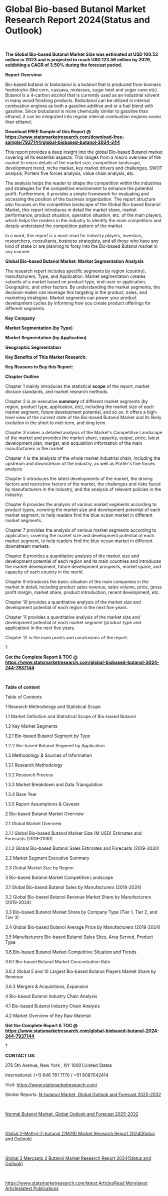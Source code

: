 <h1>Global Bio-based Butanol Market Research Report 2024(Status and Outlook)</h1><br/><p><strong>The Global Bio-based Butanol Market Size was estimated at USD 100.52 million in 2023 and is projected to reach USD 123.56 million by 2029, exhibiting a <strong>CAGR</strong> of 3.50% during the forecast period.</strong></p>
 
 
 
 <p><strong>Report Overview:</strong></p>
 
 
 
 <p>Bio-based butanol or biobutanol is a butanol that is produced from biomass feedstocks (like corn, cassava, molasses, sugar beet and sugar cane etc). Butanol is a 4-carbon alcohol that is currently used as an industrial solvent in many wood finishing products. Biobutanol can be utilized in internal combustion engines as both a gasoline additive and or a fuel blend with gasoline. Since biobutanol is more chemically similar to gasoline than ethanol, it can be integrated into regular internal combustion engines easier than ethanol.</p>
 
 
 
 <p><strong>Download FREE Sample of this Report @ <a href="https://www.statsmarketresearch.com/download-free-sample/7937144/global-biobased-butanol-2024-244">https://www.statsmarketresearch.com/download-free-sample/7937144/global-biobased-butanol-2024-244</a></strong></p>
 
 
 
 <p>This report provides a deep insight into the global Bio-based Butanol market covering all its essential aspects. This ranges from a macro overview of the market to micro details of the market size, competitive landscape, development trend, niche market, key market drivers and challenges, SWOT analysis, Porters five forces analysis, value chain analysis, etc.</p>
 
 
 
 <p>The analysis helps the reader to shape the competition within the industries and strategies for the competitive environment to enhance the potential profit. Furthermore, it provides a simple framework for evaluating and accessing the position of the business organization. The report structure also focuses on the competitive landscape of the Global Bio-based Butanol Market, this report introduces in detail the market share, market performance, product situation, operation situation, etc. of the main players, which helps the readers in the industry to identify the main competitors and deeply understand the competition pattern of the market.</p>
 
 
 
 <p>In a word, this report is a must-read for industry players, investors, researchers, consultants, business strategists, and all those who have any kind of stake or are planning to foray into the Bio-based Butanol market in any manner.</p>
 
 
 
 <p><strong>Global Bio-based Butanol Market: Market Segmentation Analysis</strong></p>
 
 
 
 <p>The research report includes specific segments by region (country), manufacturers, Type, and Application. Market segmentation creates subsets of a market based on product type, end-user or application, Geographic, and other factors. By understanding the market segments, the decision-maker can leverage this targeting in the product, sales, and marketing strategies. Market segments can power your product development cycles by informing how you create product offerings for different segments.</p>
 
 
 
 <p><strong>Key Company</strong></p>
 
 
 
 <p><strong>Market Segmentation (by Type)</strong></p>
 
 
 
 <p><strong>Market Segmentation (<strong>by Application</strong>)</strong></p>
 
 
 
 <p><strong>Geographic Segmentation</strong></p>
 
 
 
 <p><strong>Key Benefits of This Market Research:</strong></p>
 
 
 
 <p><strong>Key <strong>Reasons to Buy</strong> this Report:</strong></p>
 
 
 
 <p><strong>Chapter Outline</strong></p>
 
 
 
 <p>Chapter 1 mainly introduces the statistical <strong>scope</strong> of the report, market division standards, and market research methods.</p>
 
 
 
 <p>Chapter 2 is an executive <strong>summary</strong> of different market segments (by region, product type, application, etc), including the market size of each market segment, future development potential, and so on. It offers a high-level view of the current state of the Bio-based Butanol Market and its likely evolution in the short to mid-term, and long term.</p>
 
 
 
 <p>Chapter 3 makes a detailed analysis of the Market&#39;s Competitive Landscape of the market and provides the market share, capacity, output, price, latest development plan, merger, and acquisition information of the main manufacturers in the market.</p>
 
 
 
 <p>Chapter 4 is the analysis of the whole market industrial chain, including the upstream and downstream of the industry, as well as Porter&#39;s five forces analysis.</p>
 
 
 
 <p>Chapter 5 introduces the latest developments of the market, the driving factors and restrictive factors of the market, the challenges and risks faced by manufacturers in the industry, and the analysis of relevant policies in the industry.</p>
 
 
 
 <p>Chapter 6 provides the analysis of various market segments according to product types, covering the market size and development potential of each market segment, to help readers find the blue ocean market in different market segments.</p>
 
 
 
 <p>Chapter 7 provides the analysis of various market segments according to application, covering the market size and development potential of each market segment, to help readers find the blue ocean market in different downstream markets.</p>
 
 
 
 <p>Chapter 8 provides a quantitative analysis of the market size and development potential of each region and its main countries and introduces the market development, future development prospects, market space, and capacity of each country in the world.</p>
 
 
 
 <p>Chapter 9 introduces the basic situation of the main companies in the market in detail, including product sales revenue, sales volume, price, gross profit margin, market share, product introduction, recent development, etc.</p>
 
 
 
 <p>Chapter 10 provides a quantitative analysis of the market size and development potential of each region in the next five years.</p>
 
 
 
 <p>Chapter 11 provides a quantitative analysis of the market size and development potential of each market segment (product type and application) in the next five years.</p>
 
 
 
 <p>Chapter 12 is the main points and conclusions of the report.</p>
 
 
 
 <p>? </p>
 
 
 
 <div><b>Get the Complete Report & TOC @ <a href="https://www.statsmarketresearch.com/global-biobased-butanol-2024-244-7937144">https://www.statsmarketresearch.com/global-biobased-butanol-2024-244-7937144</a></b></div>
 
 
 
 <p><br />
 
 <b>Table of content</b></p>
 
 
 
 <p>Table of Contents<br />
 
 1 Research Methodology and Statistical Scope<br />
 
 1.1 Market Definition and Statistical Scope of Bio-based Butanol<br />
 
 1.2 Key Market Segments<br />
 
 1.2.1 Bio-based Butanol Segment by Type<br />
 
 1.2.2 Bio-based Butanol Segment by Application<br />
 
 1.3 Methodology & Sources of Information<br />
 
 1.3.1 Research Methodology<br />
 
 1.3.2 Research Process<br />
 
 1.3.3 Market Breakdown and Data Triangulation<br />
 
 1.3.4 Base Year<br />
 
 1.3.5 Report Assumptions & Caveats<br />
 
 2 Bio-based Butanol Market Overview<br />
 
 2.1 Global Market Overview<br />
 
 2.1.1 Global Bio-based Butanol Market Size (M USD) Estimates and Forecasts (2019-2030)<br />
 
 2.1.2 Global Bio-based Butanol Sales Estimates and Forecasts (2019-2030)<br />
 
 2.2 Market Segment Executive Summary<br />
 
 2.3 Global Market Size by Region<br />
 
 3 Bio-based Butanol Market Competitive Landscape<br />
 
 3.1 Global Bio-based Butanol Sales by Manufacturers (2019-2024)<br />
 
 3.2 Global Bio-based Butanol Revenue Market Share by Manufacturers (2019-2024)<br />
 
 3.3 Bio-based Butanol Market Share by Company Type (Tier 1, Tier 2, and Tier 3)<br />
 
 3.4 Global Bio-based Butanol Average Price by Manufacturers (2019-2024)<br />
 
 3.5 Manufacturers Bio-based Butanol Sales Sites, Area Served, Product Type<br />
 
 3.6 Bio-based Butanol Market Competitive Situation and Trends<br />
 
 3.6.1 Bio-based Butanol Market Concentration Rate<br />
 
 3.6.2 Global 5 and 10 Largest Bio-based Butanol Players Market Share by Revenue<br />
 
 3.6.3 Mergers & Acquisitions, Expansion<br />
 
 4 Bio-based Butanol Industry Chain Analysis<br />
 
 4.1 Bio-based Butanol Industry Chain Analysis<br />
 
 4.2 Market Overview of Key Raw Material</p>
 
 
 
 <div><b>Get the Complete Report & TOC @ <a href="https://www.statsmarketresearch.com/global-biobased-butanol-2024-244-7937144">https://www.statsmarketresearch.com/global-biobased-butanol-2024-244-7937144</a></b></div>
 
 
 
 <p>? </p>
 
 
 
 <p><b>CONTACT US:</b><br />
 
 276 5th Avenue, New York , NY 10001,United States<br />
 
 International: (+1) 646 781 7170 / +91 8087042414<br />
 
 Visit: <a href="https://www.statsmarketresearch.com/">https://www.statsmarketresearch.com/</a><br />
 
 Similar Reports: <a href="https://www.statsmarketresearch.com/global-biobased-butanol-2024-244-7937144">N-butanol Market, Global Outlook and Forecast 2025-2032</a><br />
 
 <br />
 
 <a href="https://www.statsmarketresearch.com/global-biobased-butanol-2024-244-7937144">Normal Butanol Market, Global Outlook and Forecast 2025-2032</a><br />
 
 <br />
 
 <a href="https://www.statsmarketresearch.com/global-biobased-butanol-2024-244-7937144">Global 2-Methyl-2-butanol (2M2B) Market Research Report 2024(Status and Outlook)</a><br />
 
 <br />
 
 <a href="https://www.statsmarketresearch.com/global-biobased-butanol-2024-244-7937144">Global 3 Mercapto 2 Butanol Market Research Report 2024(Status and Outlook)</a><br />
 
 <br />
 
 <a href="https://gyeongbokgung.com">https://www.statsmarketresearch.com/</a><a href="https://hallyeomaritime.com">latest Articles</a><a href="https://jingwansa.com">Read More</a><a href="https://nguoiviet.jp/">latest Articles</a><a href="https://www.intelmarketresearch.com/">latest Publications</a></p>